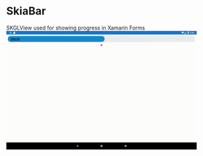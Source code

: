 # SkiaBar
SKGLView used for showing progress in Xamarin Forms
![banner](https://github.com/MridulMalviya/SkiaBar/blob/master/progressbarbyskia.gif)
